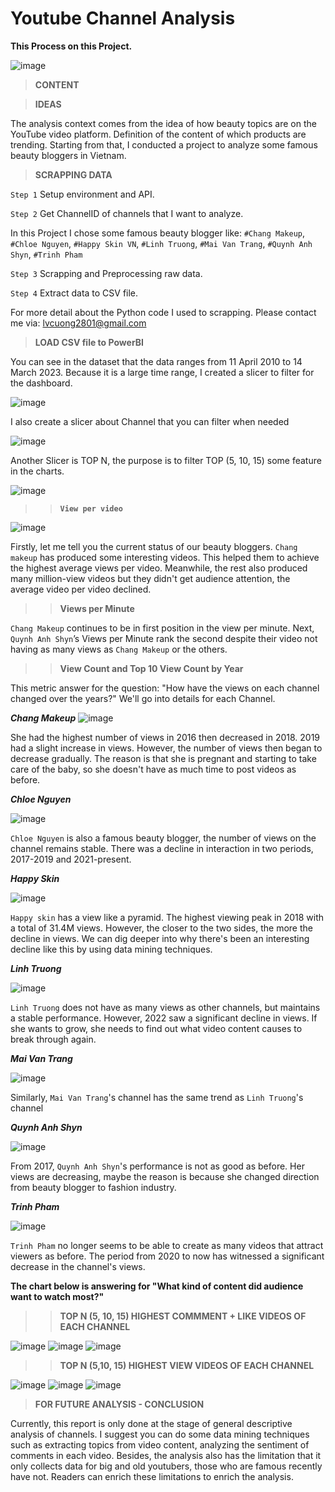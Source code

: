 # Youtube Channel Analysis

**This Process on this Project.**

![image](https://user-images.githubusercontent.com/113614347/225645157-ae69658b-c122-4a45-8332-f3ac344835ad.png)


> **CONTENT**


> **IDEAS**

The analysis context comes from the idea of how beauty topics are on the YouTube video platform. Definition of the content of which products are trending. Starting from that, I conducted a project to analyze some famous beauty bloggers in Vietnam.

>**SCRAPPING DATA**

`Step 1` Setup environment and API.

`Step 2` Get ChannelID of channels that I want to analyze.

In this Project I chose some famous beauty blogger like: `#Chang Makeup`, `#Chloe Nguyen`, `#Happy Skin VN`, `#Linh Truong`, `#Mai Van Trang`, `#Quynh Anh Shyn`, `#Trinh Pham`

`Step 3` Scrapping and Preprocessing raw data.

`Step 4` Extract data to CSV file.

For more detail about the Python code I used to scrapping. Please contact me via: lvcuong2801@gmail.com

>**LOAD CSV file to PowerBI**

You can see in the dataset that the data ranges from 11 April 2010 to 14 March 2023. Because it is a large time range, I created a slicer to filter for the dashboard. 

![image](https://user-images.githubusercontent.com/113614347/225662103-0ce3b8b7-f5c2-4079-a526-be1cc6e53eca.png)

I also create a slicer about Channel that you can filter when needed

![image](https://user-images.githubusercontent.com/113614347/225662296-2efa763e-0265-4bca-a30f-4f55dcc0a6f8.png)

Another Slicer is TOP N, the purpose is to filter TOP (5, 10, 15) some feature in the charts.

![image](https://user-images.githubusercontent.com/113614347/225662529-a27b0c2d-53a8-45dc-9fb0-985b9ff352e6.png)

>> **`View per video`**

![image](https://user-images.githubusercontent.com/113614347/225663451-2c2a09d7-2d93-4ac0-92d8-a6d551d716fb.png)

Firstly, let me tell you the current status of our beauty bloggers.
`Chang makeup` has produced some interesting videos. This helped them to achieve the highest average views per video.
Meanwhile, the rest also produced many million-view videos but they didn't get audience attention, the average video per video declined.

>>**Views per Minute**

`Chang Makeup` continues to be in first position in the view per minute. Next, `Quynh Anh Shyn`’s Views per Minute rank the second despite their video not having as many views as `Chang Makeup` or the others.

>> **View Count and Top 10 View Count by Year**

This metric answer for the question: "How have the views on each channel changed over the years?"
We'll go into details for each Channel.

***Chang Makeup***
![image](https://user-images.githubusercontent.com/113614347/225673137-015e7213-6f37-44c2-9449-12ffd8fad869.png)

She had the highest number of views in 2016 then decreased in 2018. 2019 had a slight increase in views. However, the number of views then began to decrease gradually. The reason is that she is pregnant and starting to take care of the baby, so she doesn't have as much time to post videos as before.

***Chloe Nguyen***

![image](https://user-images.githubusercontent.com/113614347/225673378-14350314-2e7a-4a11-a84c-ead2f3f963b9.png)

`Chloe Nguyen` is also a famous beauty blogger, the number of views on the channel remains stable. There was a decline in interaction in two periods, 2017-2019 and 2021-present.

***Happy Skin***

![image](https://user-images.githubusercontent.com/113614347/225680020-2c559d2d-62ad-4958-a2b2-ce8efa959c93.png)

`Happy skin` has a view like a pyramid. The highest viewing peak in 2018 with a total of 31.4M views. However, the closer to the two sides, the more the decline in views. We can dig deeper into why there's been an interesting decline like this by using data mining techniques.


***Linh Truong***

![image](https://user-images.githubusercontent.com/113614347/225682193-f5f6297e-bb35-4fb4-b0ed-daf598ec4f41.png)

`Linh Truong` does not have as many views as other channels, but maintains a stable performance. However, 2022 saw a significant decline in views. If she wants to grow, she needs to find out what video content causes to break through again.


***Mai Van Trang***

![image](https://user-images.githubusercontent.com/113614347/225683081-2fdad390-8067-41d0-9611-99a3e284cb33.png)

Similarly, `Mai Van Trang`'s channel has the same trend as `Linh Truong`'s channel

***Quynh Anh Shyn***

![image](https://user-images.githubusercontent.com/113614347/225683827-68aeaf7a-4b46-4f59-90b4-07c67ab02c8a.png)

From 2017, `Quynh Anh Shyn`'s performance is not as good as before. Her views are decreasing, maybe the reason is because she changed direction from beauty blogger to fashion industry.

***Trinh Pham***

![image](https://user-images.githubusercontent.com/113614347/225683925-ac421651-c838-4372-89c0-73c13e98d1df.png)

`Trinh Pham` no longer seems to be able to create as many videos that attract viewers as before. The period from 2020 to now has witnessed a significant decrease in the channel's views.

**The chart below is answering for "What kind of content did audience want to watch most?"**

>>**TOP N (5, 10, 15) HIGHEST COMMMENT + LIKE VIDEOS OF EACH CHANNEL**


![image](https://user-images.githubusercontent.com/113614347/225686412-d01bba49-367f-4da5-823d-a9073dd1e2c0.png)
![image](https://user-images.githubusercontent.com/113614347/225686541-1bc23c42-9caf-4624-9579-5ca3e1adddfc.png)
![image](https://user-images.githubusercontent.com/113614347/225686604-54f4cfa0-4e86-4da4-bb36-64dcc9ff97aa.png)

>>**TOP N (5,10, 15) HIGHEST VIEW VIDEOS OF EACH CHANNEL**

![image](https://user-images.githubusercontent.com/113614347/225687606-7c38e45c-705c-427f-9c87-bb588f8d7b47.png)
![image](https://user-images.githubusercontent.com/113614347/225687746-c283beb3-d506-460d-ab89-0762cc9ab0fa.png)
![image](https://user-images.githubusercontent.com/113614347/225687819-8d9e5e64-32e3-4f9d-97ce-a704b2c3d2aa.png)

> **FOR FUTURE ANALYSIS - CONCLUSION**

Currently, this report is only done at the stage of general descriptive analysis of channels. I suggest you can do some data mining techniques such as extracting topics from video content, analyzing the sentiment of comments in each video. Besides, the analysis also has the limitation that it only collects data for big and old youtubers, those who are famous recently have not. Readers can enrich these limitations to enrich the analysis.

